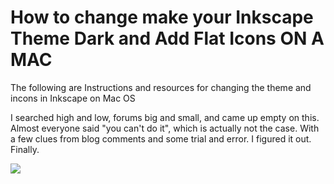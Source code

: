 # How to change make your Inkscape Theme Dark and Add Flat Icons ON A MAC

The following are Instructions and resources for changing the theme and incons in Inkscape on Mac OS

I searched high and low, forums big and small, and came up empty on this. Almost everyone said "you can't do it", which is actually not the case. With a few clues from blog comments and some trial and error. I figured it out. Finally.

![][image1]

[image1]: https://github.com/abirnie/inkscape-dark-theme-mac/blob/master/inkscape-dark-theme-mac.png


